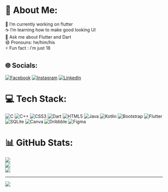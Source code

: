 # 💫 About Me:
🔭 I’m currently working on flutter<br>☕ I’m learning how to make good looking UI<br>💬 Ask me about Flutter and Dart<br>😄 Pronouns: he/him/his<br>⚡ Fun fact : i'm just 18


## 🌐 Socials:
[![Facebook](https://img.shields.io/badge/Facebook-%231877F2.svg?logo=Facebook&logoColor=white)](https://facebook.com/mohammed.binshad.311) [![Instagram](https://img.shields.io/badge/Instagram-%23E4405F.svg?logo=Instagram&logoColor=white)](https://instagram.com/shaz_bin) [![LinkedIn](https://img.shields.io/badge/LinkedIn-%230077B5.svg?logo=linkedin&logoColor=white)](https://linkedin.com/in/mohammed-binshad-p-537195243) 

# 💻 Tech Stack:
![C](https://img.shields.io/badge/c-%2300599C.svg?style=for-the-badge&logo=c&logoColor=white) ![C++](https://img.shields.io/badge/c++-%2300599C.svg?style=for-the-badge&logo=c%2B%2B&logoColor=white) ![CSS3](https://img.shields.io/badge/css3-%231572B6.svg?style=for-the-badge&logo=css3&logoColor=white) ![Dart](https://img.shields.io/badge/dart-%230175C2.svg?style=for-the-badge&logo=dart&logoColor=white) ![HTML5](https://img.shields.io/badge/html5-%23E34F26.svg?style=for-the-badge&logo=html5&logoColor=white) ![Java](https://img.shields.io/badge/java-%23ED8B00.svg?style=for-the-badge&logo=java&logoColor=white) ![Kotlin](https://img.shields.io/badge/kotlin-%230095D5.svg?style=for-the-badge&logo=kotlin&logoColor=white) ![Bootstrap](https://img.shields.io/badge/bootstrap-%23563D7C.svg?style=for-the-badge&logo=bootstrap&logoColor=white) ![Flutter](https://img.shields.io/badge/Flutter-%2302569B.svg?style=for-the-badge&logo=Flutter&logoColor=white) ![SQLite](https://img.shields.io/badge/sqlite-%2307405e.svg?style=for-the-badge&logo=sqlite&logoColor=white) ![Canva](https://img.shields.io/badge/Canva-%2300C4CC.svg?style=for-the-badge&logo=Canva&logoColor=white) ![Dribbble](https://img.shields.io/badge/Dribbble-EA4C89?style=for-the-badge&logo=dribbble&logoColor=white) 	![Figma](https://img.shields.io/badge/figma-%23F24E1E.svg?style=for-the-badge&logo=figma&logoColor=white)
# 📊 GitHub Stats:
![](https://github-readme-stats.vercel.app/api?username=iambinshad&theme=radical&hide_border=false&include_all_commits=true&count_private=false)<br/>
![](https://github-readme-streak-stats.herokuapp.com/?user=iambinshad&theme=radical&hide_border=false)<br/>
![](https://github-readme-stats.vercel.app/api/top-langs/?username=iambinshad&theme=radical&hide_border=false&include_all_commits=true&count_private=false&layout=compact)


---
[![](https://visitcount.itsvg.in/api?id=iambinshad&icon=0&color=1)](https://visitcount.itsvg.in)



  
<!-- Proudly created with GPRM ( https://gprm.itsvg.in ) -->

